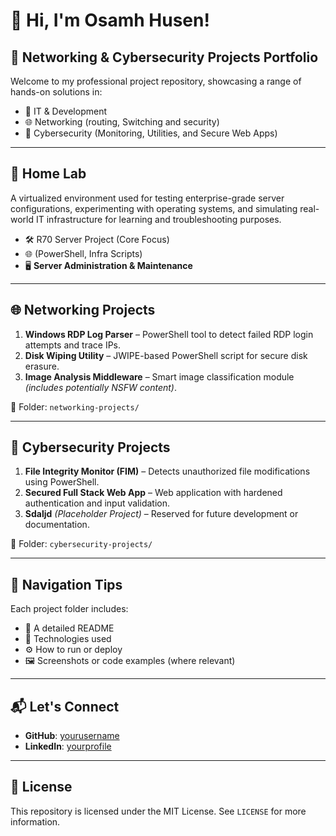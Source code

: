# 👋 Hi, I'm Osamh Husen!
## 🚀 Networking & Cybersecurity Projects Portfolio

Welcome to my professional project repository, showcasing a range of hands-on solutions in:

- 🔧 IT & Development
- 🌐 Networking (routing, Switching and security)
- 🔐 Cybersecurity (Monitoring, Utilities, and Secure Web Apps)
---
## 🚀 **Home Lab**

A virtualized environment used for testing enterprise-grade server configurations, experimenting with operating systems, and simulating real-world IT infrastructure for learning and troubleshooting purposes.

- 🛠️ R70 Server Project (Core Focus)
- 🌐 (PowerShell, Infra Scripts)
- 🖥️ **Server Administration & Maintenance**

---

## 🌐 Networking Projects

1. **Windows RDP Log Parser** – PowerShell tool to detect failed RDP login attempts and trace IPs.
2. **Disk Wiping Utility** – JWIPE-based PowerShell script for secure disk erasure.
3. **Image Analysis Middleware** – Smart image classification module *(includes potentially NSFW content)*.

📂 Folder: `networking-projects/`

---

## 🔐 Cybersecurity Projects

1. **File Integrity Monitor (FIM)** – Detects unauthorized file modifications using PowerShell.
2. **Secured Full Stack Web App** – Web application with hardened authentication and input validation.
3. **Sdaljd** *(Placeholder Project)* – Reserved for future development or documentation.

📂 Folder: `cybersecurity-projects/`

---

## 🧭 Navigation Tips

Each project folder includes:
- 📄 A detailed README
- 🧠 Technologies used
- ⚙️ How to run or deploy
- 🖼️ Screenshots or code examples (where relevant)

---

## 📬 Let's Connect

- **GitHub**: [yourusername](https://github.com/yourusername)  
- **LinkedIn**: [yourprofile](https://linkedin.com/in/yourprofile)

---

## 📄 License

This repository is licensed under the MIT License. See `LICENSE` for more information.

